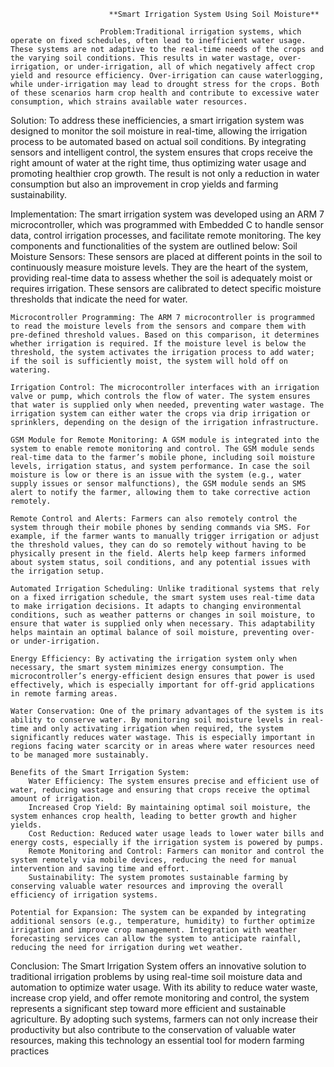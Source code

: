                           **Smart Irrigation System Using Soil Moisture**

                        Problem:Traditional irrigation systems, which operate on fixed schedules, often lead to inefficient water usage. These systems are not adaptive to the real-time needs of the crops and the varying soil conditions. This results in water wastage, over-irrigation, or under-irrigation, all of which negatively affect crop yield and resource efficiency. Over-irrigation can cause waterlogging, while under-irrigation may lead to drought stress for the crops. Both of these scenarios harm crop health and contribute to excessive water consumption, which strains available water resources.
Solution: To address these inefficiencies, a smart irrigation system was designed to monitor the soil moisture in real-time, allowing the irrigation process to be automated based on actual soil conditions. By integrating sensors and intelligent control, the system ensures that crops receive the right amount of water at the right time, thus optimizing water usage and promoting healthier crop growth. The result is not only a reduction in water consumption but also an improvement in crop yields and farming sustainability.

Implementation: The smart irrigation system was developed using an ARM 7 microcontroller, which was programmed with Embedded C to handle sensor data, control irrigation processes, and facilitate remote monitoring. The key components and functionalities of the system are outlined below:
    Soil Moisture Sensors: These sensors are placed at different points in the soil to continuously measure moisture levels. They are the heart of the system, providing real-time data to assess whether the soil is adequately moist or requires irrigation. These sensors are calibrated to detect specific moisture thresholds that indicate the need for water.

    Microcontroller Programming: The ARM 7 microcontroller is programmed to read the moisture levels from the sensors and compare them with pre-defined threshold values. Based on this comparison, it determines whether irrigation is required. If the moisture level is below the threshold, the system activates the irrigation process to add water; if the soil is sufficiently moist, the system will hold off on watering.

    Irrigation Control: The microcontroller interfaces with an irrigation valve or pump, which controls the flow of water. The system ensures that water is supplied only when needed, preventing water wastage. The irrigation system can either water the crops via drip irrigation or sprinklers, depending on the design of the irrigation infrastructure.

    GSM Module for Remote Monitoring: A GSM module is integrated into the system to enable remote monitoring and control. The GSM module sends real-time data to the farmer’s mobile phone, including soil moisture levels, irrigation status, and system performance. In case the soil moisture is low or there is an issue with the system (e.g., water supply issues or sensor malfunctions), the GSM module sends an SMS alert to notify the farmer, allowing them to take corrective action remotely.

    Remote Control and Alerts: Farmers can also remotely control the system through their mobile phones by sending commands via SMS. For example, if the farmer wants to manually trigger irrigation or adjust the threshold values, they can do so remotely without having to be physically present in the field. Alerts help keep farmers informed about system status, soil conditions, and any potential issues with the irrigation setup.

    Automated Irrigation Scheduling: Unlike traditional systems that rely on a fixed irrigation schedule, the smart system uses real-time data to make irrigation decisions. It adapts to changing environmental conditions, such as weather patterns or changes in soil moisture, to ensure that water is supplied only when necessary. This adaptability helps maintain an optimal balance of soil moisture, preventing over- or under-irrigation.

    Energy Efficiency: By activating the irrigation system only when necessary, the smart system minimizes energy consumption. The microcontroller’s energy-efficient design ensures that power is used effectively, which is especially important for off-grid applications in remote farming areas.

    Water Conservation: One of the primary advantages of the system is its ability to conserve water. By monitoring soil moisture levels in real-time and only activating irrigation when required, the system significantly reduces water wastage. This is especially important in regions facing water scarcity or in areas where water resources need to be managed more sustainably.

    Benefits of the Smart Irrigation System:
        Water Efficiency: The system ensures precise and efficient use of water, reducing wastage and ensuring that crops receive the optimal amount of irrigation.
        Increased Crop Yield: By maintaining optimal soil moisture, the system enhances crop health, leading to better growth and higher yields.
        Cost Reduction: Reduced water usage leads to lower water bills and energy costs, especially if the irrigation system is powered by pumps.
        Remote Monitoring and Control: Farmers can monitor and control the system remotely via mobile devices, reducing the need for manual intervention and saving time and effort.
        Sustainability: The system promotes sustainable farming by conserving valuable water resources and improving the overall efficiency of irrigation systems.

    Potential for Expansion: The system can be expanded by integrating additional sensors (e.g., temperature, humidity) to further optimize irrigation and improve crop management. Integration with weather forecasting services can allow the system to anticipate rainfall, reducing the need for irrigation during wet weather.

Conclusion: The Smart Irrigation System offers an innovative solution to traditional irrigation problems by using real-time soil moisture data and automation to optimize water usage. With its ability to reduce water waste, increase crop yield, and offer remote monitoring and control, the system represents a significant step toward more efficient and sustainable agriculture. By adopting such systems, farmers can not only increase their productivity but also contribute to the conservation of valuable water resources, making this technology an essential tool for modern farming practices
